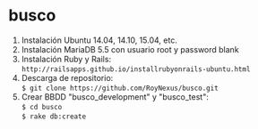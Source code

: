 # busco


1. Instalación Ubuntu 14.04, 14.10, 15.04, etc.
2. Instalación MariaDB 5.5 con usuario root y password blank
3. Instalación Ruby y Rails:<br/>
``` http://railsapps.github.io/installrubyonrails-ubuntu.html ```
4. Descarga de repositorio:<br/>
```$ git clone https://github.com/RoyNexus/busco.git```
5. Crear BBDD "busco_development" y "busco_test":<br/>
```$ cd busco```<br/>
```$ rake db:create```
